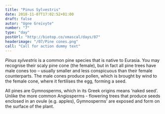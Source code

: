 ```yaml
---
title: "Pinus Sylvestris"
date: 2018-11-07T17:02:52+01:00
draft: false
autor: "Ugne Greivyte"
number: "7"
type: "day"
postUrl: "http://biotop.co/xmascal/days/07"
headerimage: "/07/Pine cones.png"
call: "Call for action dummy text"
---
```

*Pinus sylvestris* is a common pine species that is native to Eurasia. You may recognise their scaly pine cone (the female), but in fact all pine trees have male cones too – usually smaller and less conspicuous than their female counterparts. The male cones produce pollen, which is brought by wind to the female cone, where it fertilises the egg, forming a seed.

All pines are Gymnosperms, which in its Greek origins means ‘naked seed’. Unlike the more common Angiosperms - flowering trees that produce seeds enclosed in an ovule (e.g. apples), Gymnosperms’ are exposed and form on the surface of the plant.
